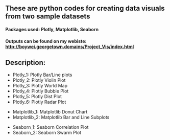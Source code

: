 <H2>These are python codes for creating data visuals from two sample datasets</H2>
<H4>Packages used: Plotly, Matplotlib, Seaborn</H4>
<H4>Outputs can be found on my webiste: <a href="http://boywei.georgetown.domains/Project_Vis/index.html" target="_blank">http://boywei.georgetown.domains/Project_Vis/index.html</a></H4>

<H2>Description:</H2>
<ul>
  <li>Plotly_1: Plotly Bar/Line plots</li>
  <li>Plotly_2: Plotly Violin Plot</li>
  <li>Plotly_3: Plotly World Map</li>
  <li>Plotly_4: Plotly Bubble Plot</li>
  <li>Plotly_5: Plotly Dist Plot</li>
  <li>Plotly_6: Plotly Radar Plot</li>
</ul>

<ul>
  <li>Matplotlib_1: Matplotlib Donut Chart</li>
  <li>Matplotlib_2: Matplotlib Bar and Line Subplots</li>
</ul>

<ul>
  <li>Seaborn_1: Seaborn Correlation Plot</li>
  <li>Seaborn_2: Seaborn Swarm Plot</li>
</ul>
